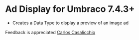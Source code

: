 # Ad Display for Umbraco 7.4.3+

- Creates a Data Type to display a preview of an image ad

Feedback is appreciated
[Carlos Casalicchio](mailto:carlos.casalicchio@gmail.com)